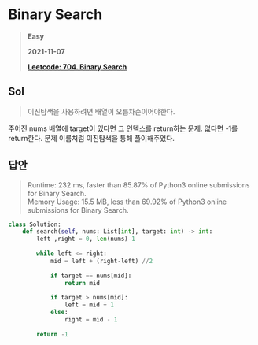 # Binary Search
> **Easy**
>
> **2021-11-07**
>
> **[Leetcode: 704. Binary Search](https://leetcode.com/problems/binary-search/)**


## Sol
> 이진탐색을 사용하려면 배열이 오름차순이어야한다.

주어진 nums 배열에 target이 있다면 그 인덱스를 return하는 문제. 없다면 -1를 return한다.
문제 이름처럼 이진탐색을 통해 풀이해주었다.

## 답안
> Runtime: 232 ms, faster than 85.87% of Python3 online submissions for Binary Search.  
> Memory Usage: 15.5 MB, less than 69.92% of Python3 online submissions for Binary Search.
```python
class Solution:
    def search(self, nums: List[int], target: int) -> int:
        left ,right = 0, len(nums)-1
        
        while left <= right:
            mid = left + (right-left) //2
            
            if target == nums[mid]:
                return mid
            
            if target > nums[mid]:
                left = mid + 1
            else:
                right = mid - 1
            
        return -1
```
